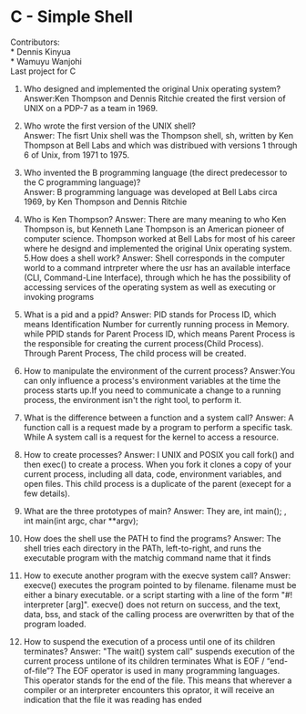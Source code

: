 # C - Simple Shell
Contributors:  
	* Dennis Kinyua  
	* Wamuyu Wanjohi  
Last project for C  
1. Who designed and implemented the original Unix operating system?  
Answer:Ken Thompson and Dennis Ritchie created the first version of UNIX on a PDP-7 as a team in 1969.  

2. Who wrote the first version of the UNIX shell?  
Answer: The fisrt Unix shell was the Thompson shell, sh, written by Ken Thompson at Bell Labs and which was distribued with versions 1 through 6 of Unix, from 1971 to 1975.  
3. Who invented the B programming language (the direct predecessor to the C programming language)?  
Answer: B programming language was developed at Bell Labs circa 1969, by Ken Thompson and Dennis Ritchie
4. Who is Ken Thompson? Answer: There are many meaning to who Ken Thompson is, but Kenneth Lane Thompson is an American pioneer of computer science. Thompson worked at Bell Labs for most of his career where he designd and implemented the original Unix operating system.
5.How does a shell work? Answer: Shell corresponds in the computer world to a command intrpreter where the usr has an available interface (CLI, Command-Line Interface), through which he has the possibility of accessing services of the operating system as well as executing or invoking programs
6. What is a pid and a ppid? Answer: PID stands for Process ID, which means Identification Number for currently running process in Memory. while PPID stands for Parent Process ID, which means Parent Process is the responsible for creating the current process(Child Process). Through Parent Process, The child process will be created.
7. How to manipulate the environment of the current process? Answer:You can only influence a process's environment variables at the time the process starts up.If you need to communicate a change to a running process, the environment isn't the right tool, to perform it.
8. What is the difference between a function and a system call? Answer: A function call is a request made by a program to perform a specific task. While A system call is a request for the kernel to access a resource.
9. How to create processes? Answer: I UNIX and POSIX you call fork() and then exec() to create a process. When you fork it clones a copy of your current process, including all data, code, environment variables, and open files. This child process is a duplicate of the parent (execept for a few details).
10. What are the three prototypes of main? Answer: They are, int main(); , int main(int argc, char **argv);
11. How does the shell use the PATH to find the programs? Answer: The shell tries each directory in the PATh, left-to-right, and runs the executable program with the matchig command name that it finds
12. How to execute another program with the execve system call? Answer: execve() executes the program pointed to by filename. filename must be either a binary executable. or a script starting with a line of the form "#! interpreter [arg]". execve() does not return on success, and the text, data, bss, and stack of the calling process are overwritten by that of the program loaded.
13. How to suspend the execution of a process until one of its children terminates? Answer: "The wait() system call" suspends execution of the current process untilone of its children terminates
What is EOF / “end-of-file”? The EOF operator is used in many programming languages. This operator stands for the end of the file. This means that wherever a compiler or an interpreter encounters this oprator, it will receive an indication that the file it was reading has ended

